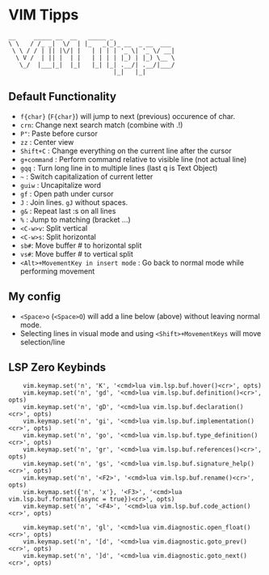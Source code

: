 # VIM Tipps

```
__     _____ __  __   _____ _                 
\ \   / /_ _|  \/  | |_   _(_)_ __  _ __  ___ 
 \ \ / / | || |\/| |   | | | | '_ \| '_ \/ __|
  \ V /  | || |  | |   | | | | |_) | |_) \__ \
   \_/  |___|_|  |_|   |_| |_| .__/| .__/|___/
                             |_|   |_|        
```

## Default Functionality

- `f{char}` (`F{char}`) will jump to next (previous) occurence of char.
- `crn`: Change next search match (combine with .!)
- `P"`: Paste before cursor
- `zz` : Center view
- `Shift+C` : Change everything on the current line after the cursor
- `g+command` : Perform command relative to visible line (not actual line)
- `gqq` : Turn long line in to multiple lines (last q is Text Object)
- `~` : Switch capitalization of current letter
- `guiw` : Uncapitalize word
- `gf` : Open path under cursor
- `J` : Join lines. `gJ` without spaces.
- `g&` : Repeat last :s on all lines
- `%` : Jump to matching (bracket ...)
- `<C-w>v`: Split vertical
- `<C-w>s`: Split horizontal
- `sb#`: Move buffer # to horizontal split
- `vs#`: Move buffer # to vertical split
- `<Alt>+MovementKey in insert mode` : Go back to normal mode while performing movement

## My config
- `<Space>o` (`<Space>O`) will add a line below (above) without leaving normal mode.
- Selecting lines in visual mode and using `<Shift>+MovementKeys` will move selection/line

## LSP Zero Keybinds
```
    vim.keymap.set('n', 'K', '<cmd>lua vim.lsp.buf.hover()<cr>', opts)
    vim.keymap.set('n', 'gd', '<cmd>lua vim.lsp.buf.definition()<cr>', opts)
    vim.keymap.set('n', 'gD', '<cmd>lua vim.lsp.buf.declaration()<cr>', opts)
    vim.keymap.set('n', 'gi', '<cmd>lua vim.lsp.buf.implementation()<cr>', opts)
    vim.keymap.set('n', 'go', '<cmd>lua vim.lsp.buf.type_definition()<cr>', opts)
    vim.keymap.set('n', 'gr', '<cmd>lua vim.lsp.buf.references()<cr>', opts)
    vim.keymap.set('n', 'gs', '<cmd>lua vim.lsp.buf.signature_help()<cr>', opts)
    vim.keymap.set('n', '<F2>', '<cmd>lua vim.lsp.buf.rename()<cr>', opts)
    vim.keymap.set({'n', 'x'}, '<F3>', '<cmd>lua vim.lsp.buf.format({async = true})<cr>', opts)
    vim.keymap.set('n', '<F4>', '<cmd>lua vim.lsp.buf.code_action()<cr>', opts)

    vim.keymap.set('n', 'gl', '<cmd>lua vim.diagnostic.open_float()<cr>', opts)
    vim.keymap.set('n', '[d', '<cmd>lua vim.diagnostic.goto_prev()<cr>', opts)
    vim.keymap.set('n', ']d', '<cmd>lua vim.diagnostic.goto_next()<cr>', opts) 
```
